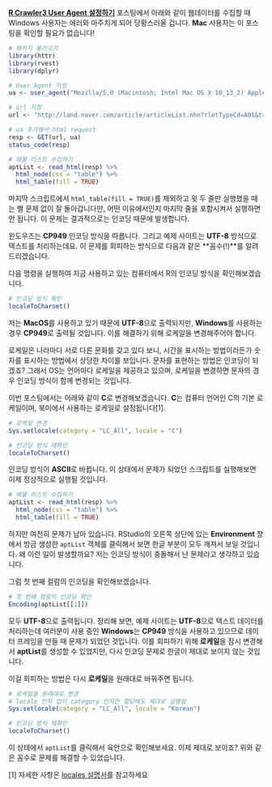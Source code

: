 [**R Crawler3 User Agent 설정하기**](https://mrkevinna.github.io/R-Crawler3-User-Agent-%EC%84%A4%EC%A0%95%ED%95%98%EA%B8%B0/) 포스팅에서 아래와 같이 웹데이터를 수집할 때 Windows 사용자는 에러와 마주치게 되어 당황스러울 겁니다. **Mac** 사용자는 이 포스팅을 확인할 필요가 없습니다!

``` r
# 패키지 불러오기
library(httr)
library(rvest)
library(dplyr)
```

``` r
# User Agent 지정
ua <- user_agent("Mozilla/5.0 (Macintosh; Intel Mac OS X 10_13_2) AppleWebKit/537.36 (KHTML, like Gecko) Chrome/63.0.3239.132 Safari/537.36")
```

``` r
# url 지정
url <- "http://land.naver.com/article/articleList.nhn?rletTypeCd=A01&tradeTypeCd=A1&hscpTypeCd=A01%3AA03%3AA04&cortarNo=1156011000&articleOrderCode=&siteOrderCode=&cpId=&mapX=126.9310828&mapY=37.5213899&mapLevel=10&minPrc=&maxPrc=&minWrrnt=&maxWrrnt=&minLease=&maxLease=&minSpc=&maxSpc=&subDist=&mviDate=&hsehCnt=&rltrId=&mnex=&mHscpNo=&mPtpRange=&mnexOrder=&location=&ptpNo=&bssYm=&schlCd=&cmplYn="

# ua 추가해서 html request
resp <- GET(url, ua)
status_code(resp)
```

``` r
# 매물 리스트 수집하기
aptList <- read_html(resp) %>% 
  html_node(css = "table") %>% 
  html_table(fill = TRUE)
```

마지막 스크립트에서 `html_table(fill = TRUE)`를 제외하고 윗 두 줄만 실행했을 때는 별 문제 없이 잘 돌아갑니다만, 어떤 이유에서인지 마지막 줄을 포함시켜서 실행하면 안 됩니다. 이 문제는 결과적으로는 인코딩 때문에 발생합니다.

윈도우즈는 **CP949** 인코딩 방식을 따릅니다. 그리고 예제 사이트는 **UTF-8** 방식으로 텍스트를 처리하는데요. 이 문제를 회피하는 방식으로 다음과 같은 **꼼수(!)**를 알려드리겠습니다.

다음 명령을 실행하여 지금 사용하고 있는 컴퓨터에서 R의 인코딩 방식을 확인해보겠습니다.

``` r
# 인코딩 방식 확인
localeToCharset()
```

저는 **MacOS**를 사용하고 있기 때문에 **UTF-8**으로 출력되지만, **Windows**를 사용하는 경우 **CP949**로 출력될 것입니다. 이를 해결하기 위해 로케일을 변경해주어야 합니다.

로케일은 나라마다 서로 다른 문화를 갖고 있다 보니, 시간을 표시하는 방법이라든가 숫자를 표시하는 방법에서 상당한 차이를 보입니다. 문자를 표현하는 방법은 인코딩이 되겠죠? 그래서 OS는 언어마다 로케일을 제공하고 있으며, 로케일을 변경하면 문자의 경우 인코딩 방식이 함께 변경되는 것입니다.

이번 포스팅에서는 아래와 같이 **C**로 변경해보겠습니다. **C**는 컴퓨터 언어인 C의 기본 로케일이며, 북미에서 사용하는 로케일로 설정됩니다[1].

``` r
# 로케일 변경
Sys.setlocale(category = "LC_All", locale = "C")

# 인코딩 방식 재확인
localeToCharset()
```

인코딩 방식이 **ASCII**로 바뀝니다. 이 상태에서 문제가 되었던 스크립트를 실행해보면 이제 정상적으로 실행될 것입니다.

``` r
# 매물 리스트 수집하기
aptList <- read_html(resp) %>% 
  html_node(css = "table") %>% 
  html_table(fill = TRUE)
```

하지만 여전히 문제가 남아 있습니다. RStudio의 오른쪽 상단에 있는 **Environment** 창에서 방금 생성한 `aptList` 객체를 클릭해서 보면 한글 부분이 모두 깨져서 보일 것입니다. 왜 이런 일이 발생할까요? 저는 인코딩 방식이 충돌해서 난 문제라고 생각하고 있습니다.

그럼 첫 번째 컬럼의 인코딩을 확인해보겠습니다.

``` r
# 첫 번째 컬럼의 인코딩 확인
Encoding(aptList[[1]])
```

모두 **UTF-8**으로 출력됩니다. 정리해 보면, 예제 사이트는 **UTF-8**으로 텍스트 데이터를 처리하는데 여러분이 사용 중인 **Windows**는 **CP949** 방식을 사용하고 있으므로 데이터 프레임을 만들 때 문제가 되었던 것입니다. 이를 회피하기 위해 **로케일**을 잠시 변경해서 **aptList**를 생성할 수 있었지만, 다시 인코딩 문제로 한글이 제대로 보이지 않는 것입니다.

이걸 회피하는 방법은 다시 **로케일**을 원래대로 바꿔주면 됩니다.

``` r
# 로케일을 원래대로 변경
# locale 인자 없이 category 인자만 할당해도 제대로 실행됨
Sys.setlocale(category = "LC_All", locale = "Korean")

# 인코딩 방식 재확인
localeToCharset()
```

이 상태에서 `aptList`를 클릭해서 육안으로 확인해보세요. 이제 제대로 보이죠? 위와 같은 꼼수로 문제를 해결할 수 있었습니다.

[1] 자세한 사항은 [locales 설명서](https://stat.ethz.ch/R-manual/R-devel/library/base/html/locales.html)를 참고하세요
